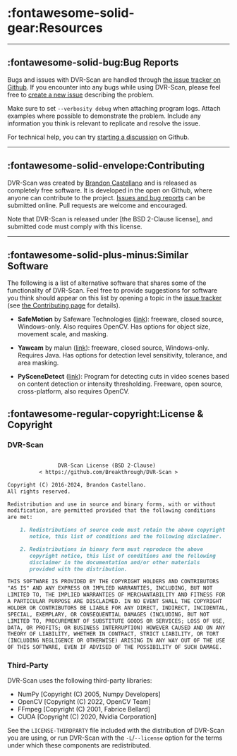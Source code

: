 
# :fontawesome-solid-gear:Resources

------------------------------------------------

## :fontawesome-solid-bug:Bug Reports

Bugs and issues with DVR-Scan are handled through [the issue tracker on Github](https://github.com/Breakthrough/DVR-Scan/issues?q=). If you encounter into any bugs while using DVR-Scan, please feel free to [create a new issue](https://github.com/Breakthrough/DVR-Scan/issues/new) describing the problem.

Make sure to set `--verbosity debug` when attaching program logs. Attach examples where possible to demonstrate the problem. Include any information you think is relevant to replicate and resolve the issue.

For technical help, you can try [starting a discussion](https://github.com/Breakthrough/DVR-Scan/discussions) on Github.

------------------------------------------------

## :fontawesome-solid-envelope:Contributing

DVR-Scan was created by [Brandon Castellano](https://www.bcastell.com/) and is released as completely free software. It is developed in the open on Github, where anyone can contribute to the project. [Issues and bug reports](https://github.com/Breakthrough/DVR-Scan/issues?q=) can be submitted online.  Pull requests are welcome and encouraged.

Note that DVR-Scan is released under [the BSD 2-Clause license], and submitted code must comply with this license.

------------------------------------------------

## :fontawesome-solid-plus-minus:Similar Software

The following is a list of alternative software that shares some of the functionality of DVR-Scan.  Feel free to provide suggestions for software you think should appear on this list by opening a topic in the [issue tracker](https://github.com/Breakthrough/DVR-Scan/issues) (see <a href="../../contributing/">the Contributing page</a> for details).

 - **SafeMotion** by Safeware Technologies ([link](http://www.safeware.ca/support.php)): freeware, closed source, Windows-only. Also requires OpenCV. Has options for object size, movement scale, and masking.

 - **Yawcam** by malun ([link](http://www.yawcam.com/)): freeware, closed source, Windows-only.  Requires Java.  Has options for detection level sensitivity, tolerance, and area masking.

 - **PySceneDetect** ([link](https://github.com/Breakthrough/PySceneDetect)): Program for detecting cuts in video scenes based on content detection or intensity thresholding.  Freeware, open source, cross-platform, also requires OpenCV.

## :fontawesome-regular-copyright:License & Copyright

### DVR-Scan

```md

                DVR-Scan License (BSD 2-Clause)
          < https://github.com/Breakthrough/DVR-Scan >

Copyright (C) 2016-2024, Brandon Castellano.
All rights reserved.

Redistribution and use in source and binary forms, with or without
modification, are permitted provided that the following conditions
are met:

    1. Redistributions of source code must retain the above copyright
       notice, this list of conditions and the following disclaimer.

    2. Redistributions in binary form must reproduce the above
       copyright notice, this list of conditions and the following
       disclaimer in the documentation and/or other materials
       provided with the distribution.

THIS SOFTWARE IS PROVIDED BY THE COPYRIGHT HOLDERS AND CONTRIBUTORS
"AS IS" AND ANY EXPRESS OR IMPLIED WARRANTIES, INCLUDING, BUT NOT
LIMITED TO, THE IMPLIED WARRANTIES OF MERCHANTABILITY AND FITNESS FOR
A PARTICULAR PURPOSE ARE DISCLAIMED. IN NO EVENT SHALL THE COPYRIGHT
HOLDER OR CONTRIBUTORS BE LIABLE FOR ANY DIRECT, INDIRECT, INCIDENTAL,
SPECIAL, EXEMPLARY, OR CONSEQUENTIAL DAMAGES (INCLUDING, BUT NOT
LIMITED TO, PROCUREMENT OF SUBSTITUTE GOODS OR SERVICES; LOSS OF USE,
DATA, OR PROFITS; OR BUSINESS INTERRUPTION) HOWEVER CAUSED AND ON ANY
THEORY OF LIABILITY, WHETHER IN CONTRACT, STRICT LIABILITY, OR TORT
(INCLUDING NEGLIGENCE OR OTHERWISE) ARISING IN ANY WAY OUT OF THE USE
OF THIS SOFTWARE, EVEN IF ADVISED OF THE POSSIBILITY OF SUCH DAMAGE.
```

### Third-Party

DVR-Scan uses the following third-party libraries:

 * NumPy [Copyright (C) 2005, Numpy Developers]
 * OpenCV [Copyright (C) 2022, OpenCV Team]
 * FFmpeg [Copyright (C) 2001, Fabrice Bellard]
 * CUDA [Copyright (C) 2020, Nvidia Corporation]

See the `LICENSE-THIRDPARTY` file included with the distribution of DVR-Scan you are using, or run DVR-Scan with the `-L`/`--license` option for the terms under which these components are redistributed.
